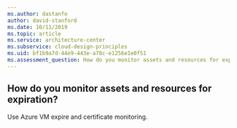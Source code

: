 ```yaml
---
ms.author: dastanfo
author: david-stanford
ms.date: 10/11/2019
ms.topic: article
ms.service: architecture-center
ms.subservice: cloud-design-principles
ms.uid: bf1b9a7d-44e9-443e-a78c-e1256e1e0f51
ms.assessment_question: How do you monitor assets and resources for expiration?
---
```

## How do you monitor assets and resources for expiration?

Use Azure VM expire and certificate monitoring.
